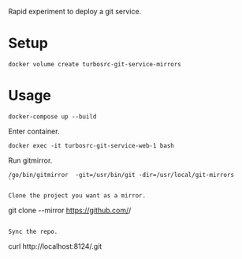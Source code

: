 Rapid experiment to deploy a git service.

# Setup

```
docker volume create turbosrc-git-service-mirrors
```

# Usage

```
docker-compose up --build
```

Enter container.

```
docker exec -it turbosrc-git-service-web-1 bash
```

Run gitmirror.

```
/go/bin/gitmirror  -git=/usr/bin/git -dir=/usr/local/git-mirrors
``

Clone the project you want as a mirror.

```
git clone --mirror https://github.com/<owner>/<repo>
```

Sync the repo.

```
curl http://localhost:8124/<repo>.git
```



